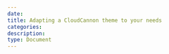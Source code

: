 ```yaml
---
date:
title: Adapting a CloudCannon theme to your needs
categories:
description:
type: Document
---
```

